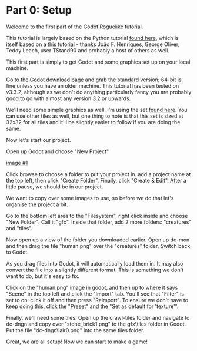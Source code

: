 Part 0: Setup
=============

Welcome to the first part of the Godot Roguelike tutorial.

This tutorial is largely based on the Python tutorial [found here](http://rogueliketutorials.com/tutorials/tcod/2019/part-1/), which is itself based on a [this tutorial](http://www.roguebasin.com/index.php?title=Complete_Roguelike_Tutorial,_using_python%2Blibtcod) - thanks João F. Henriques, George Oliver, Teddy Leach, user TStand90 and probably a host of others as well.

This first part is simply to get Godot and some graphics set up on your local machine.

Go to [the Godot download page](https://godotengine.org/download) and grab the standard version; 64-bit is fine unless you have an older machine. This tutorial has been tested on v3.3.2, although as we don't do anything particularly fancy you are probably good to go with almost any version 3.2 or upwards.

We'll need some simple graphics as well. I'm using the set [found here](https://code.google.com/archive/p/crawl-tiles/downloads). You can use other tiles as well, but one thing to note is that this set is sized at 32x32 for all tiles and it'll be slightly easier to follow if you are doing the same.

Now let's start our project.

Open up Godot and choose "New Project"

[image #1](tutorials\images\tut0_new_project.png)

Click browse to choose a folder to put your project in. add a project name at the top left, then click "Create Folder". Finally, click "Create & Edit". After a little pause, we should be in our project.

We want to copy over some images to use, so before we do that let's organise the project a bit.

Go to the bottom left area to the "Filesystem", right click inside and choose "New Folder". Call it "gfx". Inside that folder, add 2 more folders: "creatures" and "tiles".

Now open up a view of the folder you downloaded earlier. Open up dc-mon and then drag the file "human.png" over the "creatures" folder. Switch back to Godot.

As you drag files into Godot, it will automatically load them in. It may also convert the file into a slightly different format. This is something we don't want to do, but it's easy to fix.

Click on the "human.png" image in godot, and then up to where it says "Scene" in the top left and click the "Import" tab. You'll see that "Filter" is set to on: click it off and then press "Reimport". To ensure we don't have to keep doing this, click the "Preset" and the "Set as default for 'texture'".

Finally, we'll need some tiles. Open up the crawl-tiles folder and navigate to dc-dngn and copy over "stone_brick1.png" to the gfx\tiles folder in Godot. Put the file "dc-dngn\lair0.png" into the same tiles folder.

Great, we are all setup! Now we can start to make a game!

